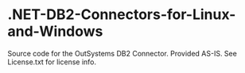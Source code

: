 # .NET-DB2-Connectors-for-Linux-and-Windows
Source code for the OutSystems DB2 Connector. Provided AS-IS. See License.txt for license info.
